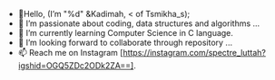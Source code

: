- 👋Hello, (I’m "%d" &Kadimah, < of Tsmikha_s);
- 👀 I’m passionate about coding, data structures and algorithms ...
- 🌱 I’m currently learning Computer Science in C language.
- 💞️ I’m looking forward to collaborate through repository ...
- 📫 Reach me on Instagram [https://instagram.com/spectre_luttah?igshid=OGQ5ZDc2ODk2ZA==].

<!---
Tsimikhas/Tsimikhas is a ✨ special ✨ repository because its `README.md` (this file) appears on your GitHub profile.
You can click the Preview link to take a look at your changes.
--->
